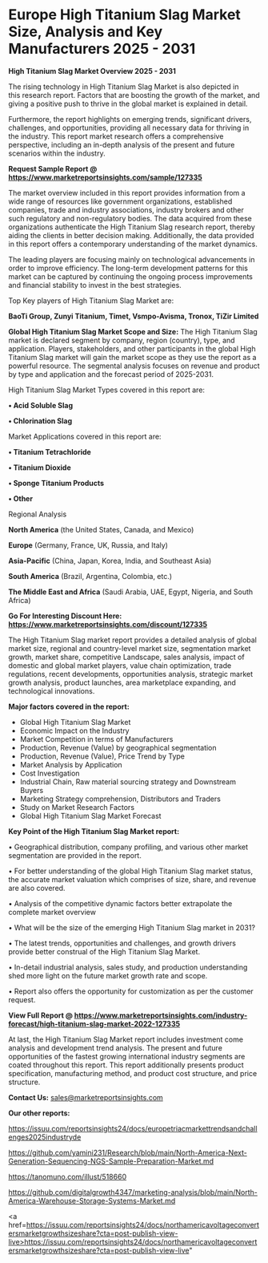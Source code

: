 # Europe High Titanium Slag Market Size, Analysis and Key Manufacturers 2025 - 2031

<Strong> High Titanium Slag Market Overview 2025 - 2031</strong>

The rising technology in High Titanium Slag Market is also depicted in this research report. Factors that are boosting the growth of the market, and giving a positive push to thrive in the global market is explained in detail.

Furthermore, the report highlights on emerging trends, significant drivers, challenges, and opportunities, providing all necessary data for thriving in the industry. This report market research offers a comprehensive perspective, including an in-depth analysis of the present and future scenarios within the industry.

<strong>Request Sample Report @ <a href=https://www.marketreportsinsights.com/sample/127335>https://www.marketreportsinsights.com/sample/127335</a></strong>

The market overview included in this report provides information from a wide range of resources like government organizations, established companies, trade and industry associations, industry brokers and other such regulatory and non-regulatory bodies. The data acquired from these organizations authenticate the High Titanium Slag research report, thereby aiding the clients in better decision making. Additionally, the data provided in this report offers a contemporary understanding of the market dynamics.

The leading players are focusing mainly on technological advancements in order to improve efficiency. The long-term development patterns for this market can be captured by continuing the ongoing process improvements and financial stability to invest in the best strategies.

Top Key players of High Titanium Slag Market are:

<strong>BaoTi Group, Zunyi Titanium, Timet, Vsmpo-Avisma, Tronox, TiZir Limited</strong>

<strong><b>Global High Titanium Slag Market Scope and Size:</b></strong>
The High Titanium Slag market is declared segment by company, region (country), type, and application. Players, stakeholders, and other participants in the global High Titanium Slag market will gain the market scope as they use the report as a powerful resource. The segmental analysis focuses on revenue and product by type and application and the forecast period of 2025-2031.

High Titanium Slag Market Types covered in this report are:

<strong>• Acid Soluble Slag

• Chlorination Slag</strong>

Market Applications covered in this report are:

<strong>• Titanium Tetrachloride

• Titanium Dioxide

• Sponge Titanium Products

• Other</strong> 

Regional Analysis

<strong>North America</strong> (the United States, Canada, and Mexico)

<strong>Europe</strong> (Germany, France, UK, Russia, and Italy)

<strong>Asia-Pacific</strong> (China, Japan, Korea, India, and Southeast Asia)

<strong>South America</strong> (Brazil, Argentina, Colombia, etc.)

<strong>The Middle East and Africa</strong> (Saudi Arabia, UAE, Egypt, Nigeria, and South Africa)

<strong>Go For Interesting Discount Here: <a href=https://www.marketreportsinsights.com/discount/127335>https://www.marketreportsinsights.com/discount/127335</a></strong>

The High Titanium Slag market report provides a detailed analysis of global market size, regional and country-level market size, segmentation market growth, market share, competitive Landscape, sales analysis, impact of domestic and global market players, value chain optimization, trade regulations, recent developments, opportunities analysis, strategic market growth analysis, product launches, area marketplace expanding, and technological innovations.

<strong><b>Major factors covered in the report:</b></strong>
<ul>
  <li>Global High Titanium Slag Market </li>
  <li>Economic Impact on the Industry</li>
  <li>Market Competition in terms of Manufacturers</li>
  <li>Production, Revenue (Value) by geographical segmentation</li>
  <li>Production, Revenue (Value), Price Trend by Type</li>
  <li>Market Analysis by Application</li>
  <li>Cost Investigation</li>
  <li>Industrial Chain, Raw material sourcing strategy and Downstream Buyers</li>
  <li>Marketing Strategy comprehension, Distributors and Traders</li>
  <li>Study on Market Research Factors</li>
  <li>Global High Titanium Slag Market Forecast</li>
</ul>

<strong><b>Key Point of the High Titanium Slag Market report:</b></strong>

• Geographical distribution, company profiling, and various other market segmentation are provided in the report.

• For better understanding of the global High Titanium Slag market status, the accurate market valuation which comprises of size, share, and revenue are also covered.

• Analysis of the competitive dynamic factors better extrapolate the complete market overview

• What will be the size of the emerging High Titanium Slag market in 2031?

• The latest trends, opportunities and challenges, and growth drivers provide better construal of the High Titanium Slag Market.

• In-detail industrial analysis, sales study, and production understanding shed more light on the future market growth rate and scope.

• Report also offers the opportunity for customization as per the customer request.

<strong><b>View Full Report @ <a href=https://www.marketreportsinsights.com/industry-forecast/high-titanium-slag-market-2022-127335>https://www.marketreportsinsights.com/industry-forecast/high-titanium-slag-market-2022-127335</a></b></strong>


At last, the High Titanium Slag Market report includes investment come analysis and development trend analysis. The present and future opportunities of the fastest growing international industry segments are coated throughout this report. This report additionally presents product specification, manufacturing method, and product cost structure, and price structure.

<strong>Contact Us:</strong>
sales@marketreportsinsights.com

<strong>Our other reports:</strong>

<a href=https://issuu.com/reportsinsights24/docs/europetriacmarkettrendsandchallenges2025industryde>https://issuu.com/reportsinsights24/docs/europetriacmarkettrendsandchallenges2025industryde</a>

<a href=https://github.com/yamini231/Research/blob/main/North-America-Next-Generation-Sequencing-NGS-Sample-Preparation-Market.md>https://github.com/yamini231/Research/blob/main/North-America-Next-Generation-Sequencing-NGS-Sample-Preparation-Market.md</a>

<a href=https://tanomuno.com/illust/518660>https://tanomuno.com/illust/518660</a>

<a href=https://github.com/digitalgrowth4347/marketing-analysis/blob/main/North-America-Warehouse-Storage-Systems-Market.md>https://github.com/digitalgrowth4347/marketing-analysis/blob/main/North-America-Warehouse-Storage-Systems-Market.md</a>

<a href=https://issuu.com/reportsinsights24/docs/northamericavoltageconvertersmarketgrowthsizeshare?cta=post-publish-view-live>https://issuu.com/reportsinsights24/docs/northamericavoltageconvertersmarketgrowthsizeshare?cta=post-publish-view-live</a>"
